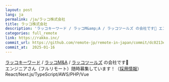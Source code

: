 ```yaml
---
layout: post
lang: ja
permalink: /ja/ラッコ株式会社
title: ラッコ株式会社
description: 'ラッコキーワード / ラッコM&amp;A / ラッコツールズ の会社です🦦 エンジニアさん（フルリモート）随時募集しています！（採用情報） React/Next.js/TypeScript/AWS/PHP/Vue'
categories: full_remote
link: https://rakko.inc/
commit_url: https://github.com/remote-jp/remote-in-japan/commit/dc0213e5d3bf547e1dd7b4da3b612a689016ef3e
commit_at:  2025-01-16
---
```


<p><a href="https://rakkokeyword.com/">ラッコキーワード</a> / <a href="https://rakkoma.com/">ラッコM&A</a> / <a href="https://rakko.tools/">ラッコツールズ</a> の会社です🦦<br />エンジニアさん（フルリモート）随時募集しています！（<a href="https://rakko.inc/recruit/">採用情報</a>）<br />React/Next.js/TypeScript/AWS/PHP/Vue</p>
